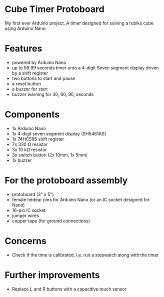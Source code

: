# Cube Timer Protoboard
My first ever Arduino project. A timer designed for solving a rubiks cube using Arduino Nano

# Features
* powered by Arduino Nano
* up to 99.99 seconds timer onto a 4-digit Seven segment display driven by a shift register
* two buttons to start and pause
* a reset button
* a buzzer for start
* buzzer warning for 30, 60, 90, seconds

# Components
* 1x Arduino Nano
* 1x 4-digit seven segment display (SH5461AS)
* 1x 74HC595 shift register
* 7x 330 Ω resistor
* 3x 10 kΩ resistor
* 3x switch button (2x 10mm, 1x 5mm)
* 1x buzzer

# For the protoboard assembly
* protoboard (3" x 5")
* female hedear pins for Arduino Nano (or an IC socket designed for Nano)
* 16-pin IC socket
* jumper wires
* copper tape (for ground connections)

# Concerns
* Check if the time is calibrated, i.e. run a stopwatch along with the timer

# Further improvements
* Replace L and R buttons with a capacitive touch sensor
